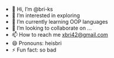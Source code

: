 - 👋 Hi, I’m @bri-ks
- 👀 I’m interested in exploring
- 🌱 I’m currently learning OOP languages
- 💞️ I’m looking to collaborate on ...
- 📫 How to reach me xbri42@gmail.com
- 😄 Pronouns: heisbri
- ⚡ Fun fact: so bad

<!---
bri-ks/bri-ks is a ✨ special ✨ repository because its `README.md` (this file) appears on your GitHub profile.
You can click the Preview link to take a look at your changes.
--->
